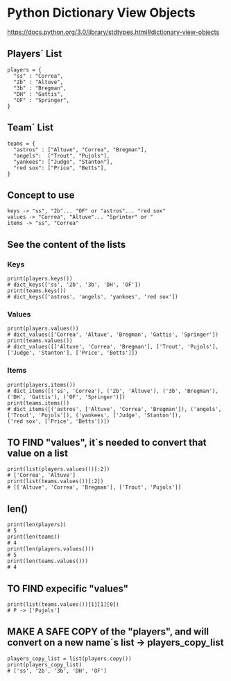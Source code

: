 # Python Dictionary View Objects
<https://docs.python.org/3.0/library/stdtypes.html#dictionary-view-objects>


<h2>Players´ List</h2>

    players = {
      "ss" : "Correa",
      "2b" : "Altuve",
      "3b" : "Bregman",
      "DH" : "Gattis",
      "OF" : "Springer",
    }

<h2>Team´ List</h2>

    teams = {
      "astros" : ["Altuve", "Correa", "Bregman"],
      "angels":  ["Trout", "Pujols"],
      "yankees": ["Judge", "Stanton"],
      "red sox": ["Price", "Betts"],
    }
    
<h2>Concept to use</h2>

    keys -> "ss", "2b"... "OF" or "astros"... "red sox"
    values -> "Correa", "Altuve"... "Sprinter" or "
    items -> "ss", "Correa"

<h2>See the content of the lists</h2>

<h3>Keys</h3>

    print(players.keys())
    # dict_keys(['ss', '2b', '3b', 'DH', 'OF'])
    print(teams.keys())
    # dict_keys(['astros', 'angels', 'yankees', 'red sox'])

<h3>Values</h3>

    print(players.values())
    # dict_values(['Correa', 'Altuve', 'Bregman', 'Gattis', 'Springer'])
    print(teams.values())
    # dict_values([['Altuve', 'Correa', 'Bregman'], ['Trout', 'Pujols'], ['Judge', 'Stanton'], ['Price', 'Betts']])

<h3>Items</h3>

    print(players.items())
    # dict_items([('ss', 'Correa'), ('2b', 'Altuve'), ('3b', 'Bregman'), ('DH', 'Gattis'), ('OF', 'Springer')])
    print(teams.items())
    # dict_items([('astros', ['Altuve', 'Correa', 'Bregman']), ('angels', ['Trout', 'Pujols']), ('yankees', ['Judge', 'Stanton']), 
    ('red sox', ['Price', 'Betts'])])


<h2>TO FIND "values", it´s needed to convert that value on a list</h2>

    print(list(players.values())[:2])
    # ['Correa', 'Altuve']
    print(list(teams.values())[:2])
    # [['Altuve', 'Correa', 'Bregman'], ['Trout', 'Pujols']]


<h2>len()</h2>

    print(len(players))
    # 5
    print(len(teams))
    # 4
    print(len(players.values()))
    # 5
    print(len(teams.values()))
    # 4 


<h2>TO FIND expecific "values"</h2>

    print(list(teams.values())[1][1][0])
    # P -> ['Pujols']


<h2>MAKE A SAFE COPY of the "players", and will convert on a new name´s list -> players_copy_list</h2>

    players_copy_list = list(players.copy())
    print(players_copy_list)
    # ['ss', '2b', '3b', 'DH', 'OF']
    
    
